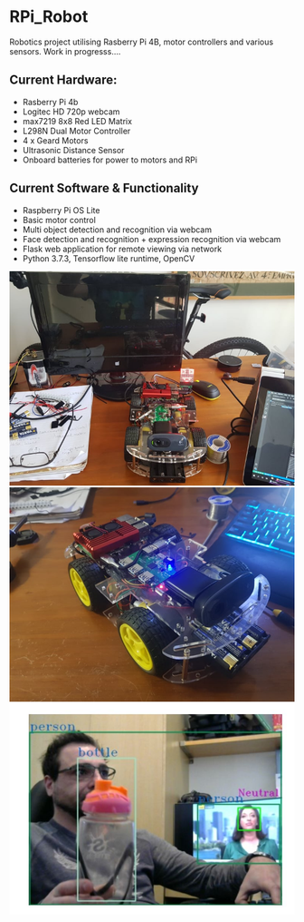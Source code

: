 # RPi_Robot #
Robotics project utilising Rasberry Pi 4B, motor controllers and various sensors.
Work in progresss....

## Current Hardware: ##
* Rasberry Pi 4b
* Logitec HD 720p webcam
* max7219 8x8 Red LED Matrix
* L298N Dual Motor Controller
* 4 x Geard Motors
* Ultrasonic Distance Sensor
* Onboard batteries for power to motors and RPi

## Current Software & Functionality ##
* Raspberry Pi OS Lite
* Basic motor control
* Multi object detection and recognition via webcam
* Face detection and recognition + expression recognition via webcam
* Flask web application for remote viewing via network
* Python 3.7.3, Tensorflow lite runtime, OpenCV

![Robo](https://github.com/systemvaz/RPi_Robot/blob/master/Robot/lib/img/robo.jpg)
![Robo](https://github.com/systemvaz/RPi_Robot/blob/master/Robot/lib/img/robo2.jpg)
![Robo](https://github.com/systemvaz/RPi_Robot/blob/master/Robot/lib/img/vision-test.jpg)
